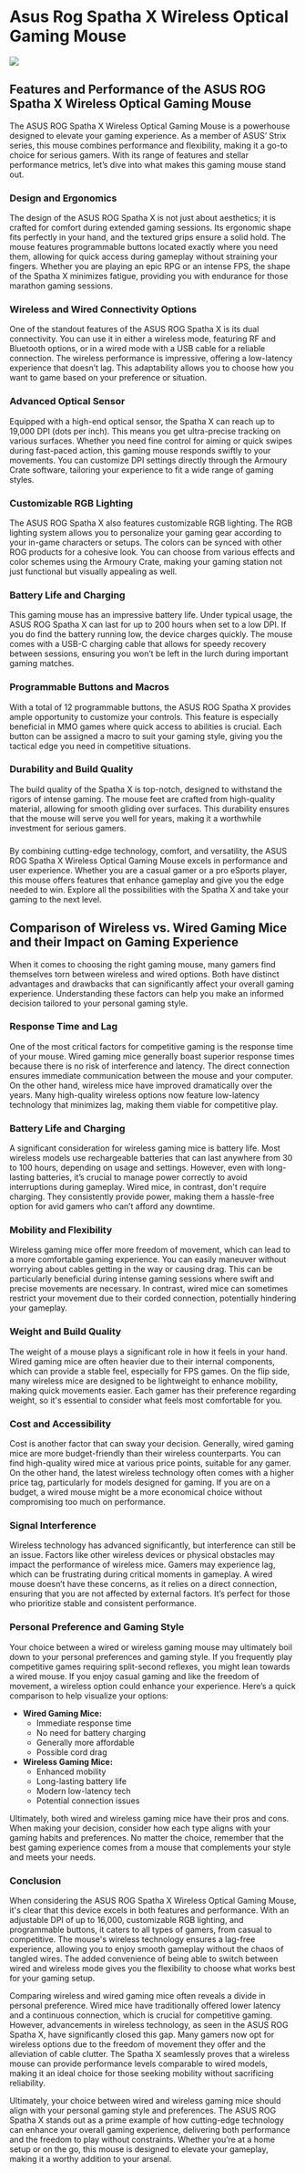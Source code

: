 <h1>Asus Rog Spatha X Wireless Optical Gaming Mouse</h1>
<p><img src="https://articleaigenerator.com/generated_image/asus-rog-spatha-x-wireless-optical-gaming-mouse-1740703834.png"></p>
<h2>Features and Performance of the ASUS ROG Spatha X Wireless Optical Gaming Mouse</h2><p>The ASUS ROG Spatha X Wireless Optical Gaming Mouse is a powerhouse designed to elevate your gaming experience. As a member of ASUS’ Strix series, this mouse combines performance and flexibility, making it a go-to choice for serious gamers. With its range of features and stellar performance metrics, let’s dive into what makes this gaming mouse stand out.</p>
<h3>Design and Ergonomics</h3>
<p>The design of the ASUS ROG Spatha X is not just about aesthetics; it is crafted for comfort during extended gaming sessions. Its ergonomic shape fits perfectly in your hand, and the textured grips ensure a solid hold. The mouse features programmable buttons located exactly where you need them, allowing for quick access during gameplay without straining your fingers. Whether you are playing an epic RPG or an intense FPS, the shape of the Spatha X minimizes fatigue, providing you with endurance for those marathon gaming sessions.</p>
<h3>Wireless and Wired Connectivity Options</h3>
<p>One of the standout features of the ASUS ROG Spatha X is its dual connectivity. You can use it in either a wireless mode, featuring RF and Bluetooth options, or in a wired mode with a USB cable for a reliable connection. The wireless performance is impressive, offering a low-latency experience that doesn’t lag. This adaptability allows you to choose how you want to game based on your preference or situation.</p>
<h3>Advanced Optical Sensor</h3>
<p>Equipped with a high-end optical sensor, the Spatha X can reach up to 19,000 DPI (dots per inch). This means you get ultra-precise tracking on various surfaces. Whether you need fine control for aiming or quick swipes during fast-paced action, this gaming mouse responds swiftly to your movements. You can customize DPI settings directly through the Armoury Crate software, tailoring your experience to fit a wide range of gaming styles.</p>
<h3>Customizable RGB Lighting</h3>
<p>The ASUS ROG Spatha X also features customizable RGB lighting. The RGB lighting system allows you to personalize your gaming gear according to your in-game characters or setups. The colors can be synced with other ROG products for a cohesive look. You can choose from various effects and color schemes using the Armoury Crate, making your gaming station not just functional but visually appealing as well.</p>
<h3>Battery Life and Charging</h3>
<p>This gaming mouse has an impressive battery life. Under typical usage, the ASUS ROG Spatha X can last for up to 200 hours when set to a low DPI. If you do find the battery running low, the device charges quickly. The mouse comes with a USB-C charging cable that allows for speedy recovery between sessions, ensuring you won’t be left in the lurch during important gaming matches.</p>
<h3>Programmable Buttons and Macros</h3>
<p>With a total of 12 programmable buttons, the ASUS ROG Spatha X provides ample opportunity to customize your controls. This feature is especially beneficial in MMO games where quick access to abilities is crucial. Each button can be assigned a macro to suit your gaming style, giving you the tactical edge you need in competitive situations.</p>
<h3>Durability and Build Quality</h3>
<p>The build quality of the Spatha X is top-notch, designed to withstand the rigors of intense gaming. The mouse feet are crafted from high-quality material, allowing for smooth gliding over surfaces. This durability ensures that the mouse will serve you well for years, making it a worthwhile investment for serious gamers.</p>
<h3></h3>
<p>By combining cutting-edge technology, comfort, and versatility, the ASUS ROG Spatha X Wireless Optical Gaming Mouse excels in performance and user experience. Whether you are a casual gamer or a pro eSports player, this mouse offers features that enhance gameplay and give you the edge needed to win. Explore all the possibilities with the Spatha X and take your gaming to the next level.</p><h2>Comparison of Wireless vs. Wired Gaming Mice and their Impact on Gaming Experience</h2><p>When it comes to choosing the right gaming mouse, many gamers find themselves torn between wireless and wired options. Both have distinct advantages and drawbacks that can significantly affect your overall gaming experience. Understanding these factors can help you make an informed decision tailored to your personal gaming style.</p> 
<h3>Response Time and Lag</h3>  
<p>One of the most critical factors for competitive gaming is the response time of your mouse. Wired gaming mice generally boast superior response times because there is no risk of interference and latency. The direct connection ensures immediate communication between the mouse and your computer. On the other hand, wireless mice have improved dramatically over the years. Many high-quality wireless options now feature low-latency technology that minimizes lag, making them viable for competitive play.</p>
<h3>Battery Life and Charging</h3>  
<p>A significant consideration for wireless gaming mice is battery life. Most wireless models use rechargeable batteries that can last anywhere from 30 to 100 hours, depending on usage and settings. However, even with long-lasting batteries, it’s crucial to manage power correctly to avoid interruptions during gameplay. Wired mice, in contrast, don't require charging. They consistently provide power, making them a hassle-free option for avid gamers who can’t afford any downtime.</p>
<h3>Mobility and Flexibility</h3>  
<p>Wireless gaming mice offer more freedom of movement, which can lead to a more comfortable gaming experience. You can easily maneuver without worrying about cables getting in the way or causing drag. This can be particularly beneficial during intense gaming sessions where swift and precise movements are necessary. In contrast, wired mice can sometimes restrict your movement due to their corded connection, potentially hindering your gameplay.</p>
<h3>Weight and Build Quality</h3>  
<p>The weight of a mouse plays a significant role in how it feels in your hand. Wired gaming mice are often heavier due to their internal components, which can provide a stable feel, especially for FPS games. On the flip side, many wireless mice are designed to be lightweight to enhance mobility, making quick movements easier. Each gamer has their preference regarding weight, so it's essential to consider what feels most comfortable for you.</p>
<h3>Cost and Accessibility</h3>
<p>Cost is another factor that can sway your decision. Generally, wired gaming mice are more budget-friendly than their wireless counterparts. You can find high-quality wired mice at various price points, suitable for any gamer. On the other hand, the latest wireless technology often comes with a higher price tag, particularly for models designed for gaming. If you are on a budget, a wired mouse might be a more economical choice without compromising too much on performance.</p>
<h3>Signal Interference</h3>  
<p>Wireless technology has advanced significantly, but interference can still be an issue. Factors like other wireless devices or physical obstacles may impact the performance of wireless mice. Gamers may experience lag, which can be frustrating during critical moments in gameplay. A wired mouse doesn’t have these concerns, as it relies on a direct connection, ensuring that you are not affected by external factors. It’s perfect for those who prioritize stable and consistent performance.</p>
<h3>Personal Preference and Gaming Style</h3>  
<p>Your choice between a wired or wireless gaming mouse may ultimately boil down to your personal preferences and gaming style. If you frequently play competitive games requiring split-second reflexes, you might lean towards a wired mouse. If you enjoy casual gaming and like the freedom of movement, a wireless option could enhance your experience. Here’s a quick comparison to help visualize your options:</p> 
<ul>
    <li><strong>Wired Gaming Mice:</strong>
        <ul>
            <li>Immediate response time</li>
            <li>No need for battery charging</li>
            <li>Generally more affordable</li>
            <li>Possible cord drag</li>
        </ul>
    </li>
    <li><strong>Wireless Gaming Mice:</strong>
        <ul>
            <li>Enhanced mobility</li>
            <li>Long-lasting battery life</li>
            <li>Modern low-latency tech</li>
            <li>Potential connection issues</li>
        </ul>
    </li>
</ul>
<p>Ultimately, both wired and wireless gaming mice have their pros and cons. When making your decision, consider how each type aligns with your gaming habits and preferences. No matter the choice, remember that the best gaming experience comes from a mouse that complements your style and meets your needs.</p><h3>Conclusion</h3><p>When considering the ASUS ROG Spatha X Wireless Optical Gaming Mouse, it's clear that this device excels in both features and performance. With an adjustable DPI of up to 16,000, customizable RGB lighting, and programmable buttons, it caters to all types of gamers, from casual to competitive. The mouse's wireless technology ensures a lag-free experience, allowing you to enjoy smooth gameplay without the chaos of tangled wires. The added convenience of being able to switch between wired and wireless mode gives you the flexibility to choose what works best for your gaming setup.</p>
<p>Comparing wireless and wired gaming mice often reveals a divide in personal preference. Wired mice have traditionally offered lower latency and a continuous connection, which is crucial for competitive gaming. However, advancements in wireless technology, as seen in the ASUS ROG Spatha X, have significantly closed this gap. Many gamers now opt for wireless options due to the freedom of movement they offer and the alleviation of cable clutter. The Spatha X seamlessly proves that a wireless mouse can provide performance levels comparable to wired models, making it an ideal choice for those seeking mobility without sacrificing reliability.</p>
<p>Ultimately, your choice between wired and wireless gaming mice should align with your personal gaming style and preferences. The ASUS ROG Spatha X stands out as a prime example of how cutting-edge technology can enhance your overall gaming experience, delivering both performance and the freedom to play without constraints. Whether you’re at a home setup or on the go, this mouse is designed to elevate your gameplay, making it a worthy addition to your arsenal.</p>